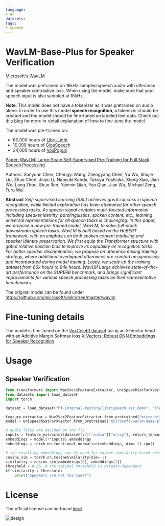 ```yaml
---
language:
- en
datasets:
tags:
- speech
---
```


# WavLM-Base-Plus for Speaker Verification

[Microsoft's WavLM](https://github.com/microsoft/unilm/tree/master/wavlm)

The model was pretrained on 16kHz sampled speech audio with utterance and speaker contrastive loss. When using the model, make sure that your speech input is also sampled at 16kHz. 

**Note**: This model does not have a tokenizer as it was pretrained on audio alone. In order to use this model **speech recognition**, a tokenizer should be created and the model should be fine-tuned on labeled text data. Check out [this blog](https://huggingface.co/blog/fine-tune-wav2vec2-english) for more in-detail explanation of how to fine-tune the model.

The model was pre-trained on:

- 60,000 hours of [Libri-Light](https://arxiv.org/abs/1912.07875)
- 10,000 hours of [GigaSpeech](https://arxiv.org/abs/2106.06909)
- 24,000 hours of [VoxPopuli](https://arxiv.org/abs/2101.00390)

[Paper: WavLM: Large-Scale Self-Supervised Pre-Training for Full Stack Speech Processing](https://arxiv.org/abs/2110.13900)

Authors: Sanyuan Chen, Chengyi Wang, Zhengyang Chen, Yu Wu, Shujie Liu, Zhuo Chen, Jinyu Li, Naoyuki Kanda, Takuya Yoshioka, Xiong Xiao, Jian Wu, Long Zhou, Shuo Ren, Yanmin Qian, Yao Qian, Jian Wu, Michael Zeng, Furu Wei

**Abstract**
*Self-supervised learning (SSL) achieves great success in speech recognition, while limited exploration has been attempted for other speech processing tasks. As speech signal contains multi-faceted information including speaker identity, paralinguistics, spoken content, etc., learning universal representations for all speech tasks is challenging. In this paper, we propose a new pre-trained model, WavLM, to solve full-stack downstream speech tasks. WavLM is built based on the HuBERT framework, with an emphasis on both spoken content modeling and speaker identity preservation. We first equip the Transformer structure with gated relative position bias to improve its capability on recognition tasks. For better speaker discrimination, we propose an utterance mixing training strategy, where additional overlapped utterances are created unsupervisely and incorporated during model training. Lastly, we scale up the training dataset from 60k hours to 94k hours. WavLM Large achieves state-of-the-art performance on the SUPERB benchmark, and brings significant improvements for various speech processing tasks on their representative benchmarks.*

The original model can be found under https://github.com/microsoft/unilm/tree/master/wavlm.

# Fine-tuning details
The model is fine-tuned on the [VoxCeleb1 dataset](https://www.robots.ox.ac.uk/~vgg/data/voxceleb/vox1.html) using an X-Vector head with an Additive Margin Softmax loss
[X-Vectors: Robust DNN Embeddings for Speaker Recognition](https://www.danielpovey.com/files/2018_icassp_xvectors.pdf)
# Usage
## Speaker Verification
```python
from transformers import Wav2Vec2FeatureExtractor, UniSpeechSatForXVector
from datasets import load_dataset
import torch

dataset = load_dataset("hf-internal-testing/librispeech_asr_demo", "clean", split="validation")

feature_extractor = Wav2Vec2FeatureExtractor.from_pretrained('microsoft/wavlm-base-plus-sv')
model = UniSpeechSatForXVector.from_pretrained('microsoft/wavlm-base-plus-sv')

# audio files are decoded on the fly
inputs = feature_extractor(dataset[:2]["audio"]["array"], return_tensors="pt")
embeddings = model(**inputs).embeddings
embeddings = torch.nn.functional.normalize(embeddings, dim=-1).cpu()

# the resulting embeddings can be used for cosine similarity-based retrieval
cosine_sim = torch.nn.CosineSimilarity(dim=-1)
similarity = cosine_sim(embeddings[0], embeddings[1])
threshold = 0.86  # the optimal threshold is dataset-dependent
if similarity < threshold:
    print("Speakers are not the same!")
```

# License

The official license can be found [here](https://github.com/microsoft/UniSpeech/blob/main/LICENSE)

![design](https://raw.githubusercontent.com/patrickvonplaten/scientific_images/master/wavlm.png)
